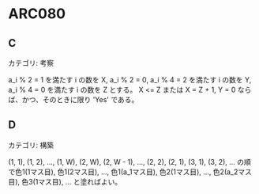 # ARC080

## C
カテゴリ: 考察

a_i % 2 = 1 を満たす i の数を X, a_i % 2 = 0, a_i % 4 = 2 を満たす i の数を Y, a_i % 4 = 0 を満たす i の数を Z とする。
X <= Z または X = Z + 1, Y = 0 ならば、かつ、そのときに限り 'Yes' である。

## D
カテゴリ: 構築

(1, 1), (1, 2), ..., (1, W), (2, W), (2, W - 1), ..., (2, 2), (2, 1), (3, 1), (3, 2), ...
の順で色1(1マス目), 色1(2マス目), ..., 色1(a_1マス目), 色2(1マス目), ..., 色2(a_2マス目), 色3(1マス目), ...
と塗ればよい。
